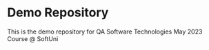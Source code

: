 # Demo Repository

This is the demo repository for QA Software Technologies May 2023 Course @ SoftUni
